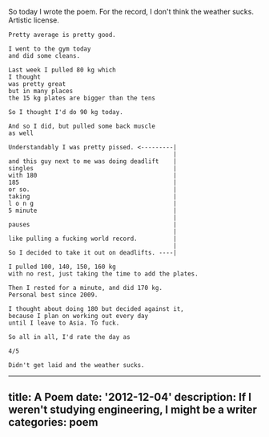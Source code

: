 So today I wrote the poem. For the record, I don't think the weather sucks. Artistic license.

<!-- language: lang-none -->

    Pretty average is pretty good.

    I went to the gym today
    and did some cleans.

    Last week I pulled 80 kg which
    I thought
    was pretty great
    but in many places
    the 15 kg plates are bigger than the tens

    So I thought I'd do 90 kg today.

    And so I did, but pulled some back muscle
    as well

    Understandably I was pretty pissed. <---------|
                                                  |
    and this guy next to me was doing deadlift    |
    singles                                       |
    with 180                                      |
    185                                           |
    or so.                                        |
    taking                                        |
    l o n g                                       |
    5 minute                                      |
                                                  |
    pauses                                        |
                                                  |
    like pulling a fucking world record.          |
                                                  |
    So I decided to take it out on deadlifts. ----|

    I pulled 100, 140, 150, 160 kg
    with no rest, just taking the time to add the plates.

    Then I rested for a minute, and did 170 kg.
    Personal best since 2009.

    I thought about doing 180 but decided against it,
    because I plan on working out every day
    until I leave to Asia. To fuck.

    So all in all, I'd rate the day as

    4/5

    Didn't get laid and the weather sucks.

---
title: A Poem
date: '2012-12-04'
description: If I weren't studying engineering, I might be a writer
categories: poem
---
